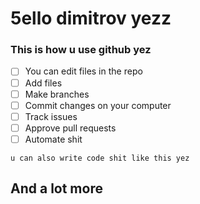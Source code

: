 # 5ello dimitrov yezz

### This is how u use github yez
- [ ] You can edit files in the repo
- [ ] Add files
- [ ] Make branches
- [ ] Commit changes on your computer
- [ ] Track issues
- [ ] Approve pull requests
- [ ] Automate shit

```
u can also write code shit like this yez
```

## And a lot more 
